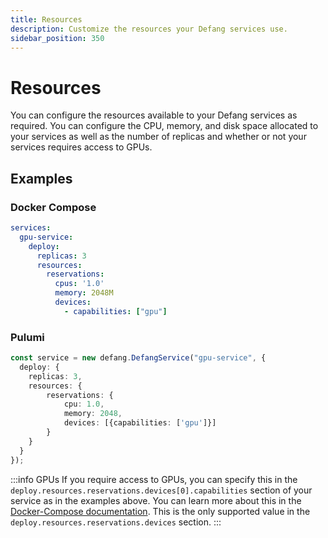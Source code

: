 ```yaml
---
title: Resources
description: Customize the resources your Defang services use.
sidebar_position: 350
---
```


# Resources

You can configure the resources available to your Defang services as required. You can configure the CPU, memory, and disk space allocated to your services as well as the number of replicas and whether or not your services requires access to GPUs.

## Examples

### Docker Compose

```yaml
services:
  gpu-service:
    deploy:
      replicas: 3
      resources:
        reservations:
          cpus: '1.0'
          memory: 2048M
          devices:
            - capabilities: ["gpu"]
```

### Pulumi

```typescript
const service = new defang.DefangService("gpu-service", {
  deploy: {
    replicas: 3,
    resources: {
        reservations: {
            cpu: 1.0,
            memory: 2048,
            devices: [{capabilities: ['gpu']}]
        }
    }
  }
});
```

:::info GPUs
If you require access to GPUs, you can specify this in the `deploy.resources.reservations.devices[0].capabilities` section of your service as in the examples above. You can learn more about this in the [Docker-Compose documentation](https://docs.docker.com/compose/gpu-support/). This is the only supported value in the `deploy.resources.reservations.devices` section.
:::

